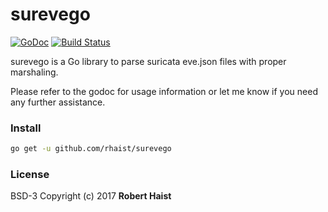 surevego
========

[![GoDoc](https://godoc.org/github.com/rhaist/surevego?status.svg)](http://godoc.org/github.com/rhaist/surevego)
[![Build Status](https://travis-ci.org/rhaist/surevego.svg?branch=master)](https://travis-ci.org/rhaist/surevego)

surevego is a Go library to parse suricata eve.json files with proper marshaling.

Please refer to the godoc for usage information or let me know if you need any
further assistance.

### Install

```bash
go get -u github.com/rhaist/surevego
```


### License

BSD-3 Copyright (c) 2017 **Robert Haist**
